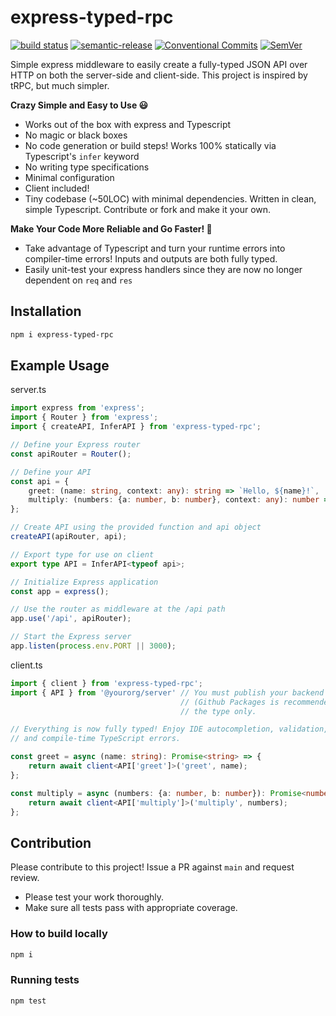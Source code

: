 # express-typed-rpc

[![build status](https://github.com/mhweiner/express-typed-rpc/actions/workflows/release.yml/badge.svg)](https://github.com/mhweiner/express-typed-rpc/actions)
[![semantic-release](https://img.shields.io/badge/semantic--release-e10079?logo=semantic-release)](https://github.com/semantic-release/semantic-release)
[![Conventional Commits](https://img.shields.io/badge/Conventional%20Commits-1.0.0-yellow.svg)](https://conventionalcommits.org)
[![SemVer](https://img.shields.io/badge/SemVer-2.0.0-blue)]()

Simple express middleware to easily create a fully-typed JSON API over HTTP on both the server-side and client-side.  This project is inspired by tRPC, but much simpler.

**Crazy Simple and Easy to Use 😃**

- Works out of the box with express and Typescript
- No magic or black boxes
- No code generation or build steps! Works 100% statically via Typescript's `infer` keyword
- No writing type specifications
- Minimal configuration
- Client included!
- Tiny codebase (~50LOC) with minimal dependencies. Written in clean, simple Typescript. Contribute or fork and make it your own.

**Make Your Code More Reliable and Go Faster! 🚀**

- Take advantage of Typescript and turn your runtime errors into compiler-time errors! Inputs and outputs are both fully typed.
- Easily unit-test your express handlers since they are now no longer dependent on `req` and `res`

## Installation

```bash
npm i express-typed-rpc
```
 
## Example Usage

server.ts
```typescript
import express from 'express';
import { Router } from 'express';
import { createAPI, InferAPI } from 'express-typed-rpc';

// Define your Express router
const apiRouter = Router();

// Define your API
const api = {
    greet: (name: string, context: any): string => `Hello, ${name}!`,
    multiply: (numbers: {a: number, b: number}, context: any): number => numbers.a * numbers.b
};

// Create API using the provided function and api object
createAPI(apiRouter, api);

// Export type for use on client
export type API = InferAPI<typeof api>;

// Initialize Express application
const app = express();

// Use the router as middleware at the /api path
app.use('/api', apiRouter);

// Start the Express server
app.listen(process.env.PORT || 3000);
```

client.ts
```typescript
import { client } from 'express-typed-rpc';
import { API } from '@yourorg/server' // You must publish your backend as a private repo
                                      // (Github Packages is recommended). This imports
                                      // the type only.

// Everything is now fully typed! Enjoy IDE autocompletion, validation, 
// and compile-time TypeScript errors.

const greet = async (name: string): Promise<string> => {
    return await client<API['greet']>('greet', name);
};

const multiply = async (numbers: {a: number, b: number}): Promise<number> => {
    return await client<API['multiply']>('multiply', numbers);
};
```

## Contribution

Please contribute to this project! Issue a PR against `main` and request review. 

- Please test your work thoroughly.
- Make sure all tests pass with appropriate coverage.

### How to build locally

```bash
npm i
```

### Running tests

```shell script
npm test
```
